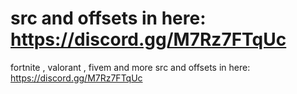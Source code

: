 # src and offsets in here: https://discord.gg/M7Rz7FTqUc
fortnite , valorant , fivem  and more src and offsets in here: https://discord.gg/M7Rz7FTqUc
